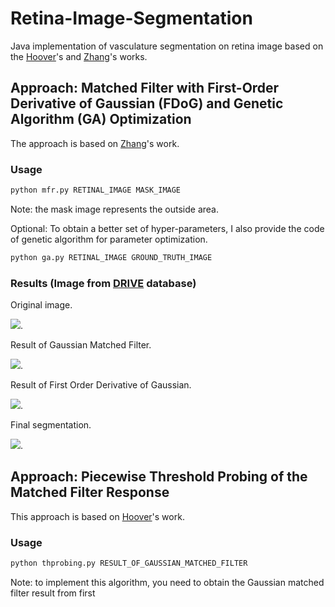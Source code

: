 # Retina-Image-Segmentation

Java implementation of vasculature segmentation on retina image based on the [Hoover](http://www.uhu.es/retinopathy/General/000301IEEETransMedImag.pdf)'s and [Zhang](http://azadproject.ir/wp-content/uploads/2014/12/2009-Retinal-Vessel-Extraction-by-Matched-Filter-with-First-Order-Derivative-of-Gaussian.pdf)'s works.

## Approach: Matched Filter with First-Order Derivative of Gaussian (FDoG) and Genetic Algorithm (GA) Optimization
The approach is based on [Zhang](http://azadproject.ir/wp-content/uploads/2014/12/2009-Retinal-Vessel-Extraction-by-Matched-Filter-with-First-Order-Derivative-of-Gaussian.pdf)'s work.

### Usage
```Python
python mfr.py RETINAL_IMAGE MASK_IMAGE
```
Note: the mask image represents the outside area. 

Optional: To obtain a better set of hyper-parameters, I also provide the code of genetic algorithm for parameter optimization. 
```Python
python ga.py RETINAL_IMAGE GROUND_TRUTH_IMAGE
```

### Results (Image from [DRIVE](https://www.isi.uu.nl/Research/Databases/DRIVE/) database)
Original image.  

![ ](images/21_training.png). 

Result of Gaussian Matched Filter. 

![ ](images/DOG_21_training.png). 

Result of First Order Derivative of Gaussian. 

![ ](images/FDOG21_training.png). 

Final segmentation.  

![ ](images/Final_21_training.png).  

## Approach: Piecewise Threshold Probing of the Matched Filter Response
This approach is based on [Hoover](http://www.uhu.es/retinopathy/General/000301IEEETransMedImag.pdf)'s work. 

### Usage
```Python
python thprobing.py RESULT_OF_GAUSSIAN_MATCHED_FILTER
```
Note: to implement this algorithm, you need to obtain the Gaussian matched filter result from first